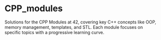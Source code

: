 # CPP_modules
Solutions for the CPP Modules at 42, covering key C++ concepts like OOP, memory management, templates, and STL. Each module focuses on specific topics with a progressive learning curve.
